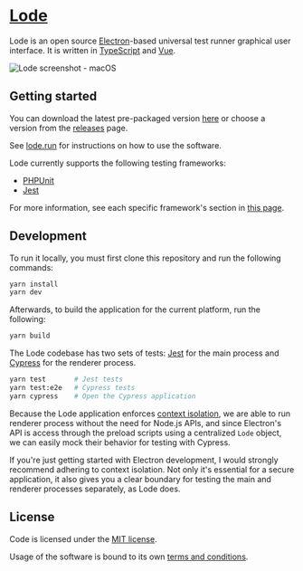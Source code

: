 # [Lode](https://lode.run)

Lode is an open source [Electron](https://electronjs.org/)-based universal test runner graphical user interface. It is written in [TypeScript](http://www.typescriptlang.org) and [Vue](https://vuejs.org/).

![Lode screenshot - macOS](https://lode.run/github-screenshot.png)

## Getting started

You can download the latest pre-packaged version [here](https://lode.run/) or choose a version from the [releases](https://github.com/lodeapp/lode/releases) page.

See [lode.run](https://lode.run/documentation/) for instructions on how to use the software.

Lode currently supports the following testing frameworks:

- [PHPUnit](https://lode.run/documentation/frameworks.html#phpunit)
- [Jest](https://lode.run/documentation/frameworks.html#jest)

For more information, see each specific framework's section in [this page](https://lode.run/documentation/frameworks.html).

## Development

To run it locally, you must first clone this repository and run the following commands:

```sh
yarn install
yarn dev
```

Afterwards, to build the application for the current platform, run the following:

```sh
yarn build
```

The Lode codebase has two sets of tests: [Jest](https://jestjs.io/) for the main process and [Cypress](https://www.cypress.io/) for the renderer process.

```sh
yarn test       # Jest tests
yarn test:e2e   # Cypress tests
yarn cypress    # Open the Cypress application
```

Because the Lode application enforces [context isolation](https://www.electronjs.org/docs/tutorial/context-isolation#context-isolation), we are able to run renderer process without the need for Node.js APIs, and since Electron's API is access through the preload scripts using a centralized `Lode` object, we can easily mock their behavior for testing with Cypress.

If you're just getting started with Electron development, I would strongly recommend adhering to context isolation. Not only it's essential for a secure application, it also gives you a clear boundary for testing the main and renderer processes separately, as Lode does.

## License

Code is licensed under the [MIT license](LICENSE).

Usage of the software is bound to its own [terms and conditions](https://lode.run/terms/).
